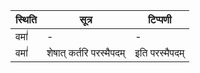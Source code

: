 | स्थिति | सूत्र | टिप्पणी |
| ----- | ------- | ------ |
| वमां॑ | - | - |
| वमां॑ | शेषात् कर्तरि परस्मैपदम् | इति परस्मैपदम् |
